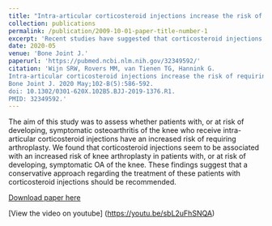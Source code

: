 ```yaml
---
title: "Intra-articular corticosteroid injections increase the risk of requiring knee arthroplasty"
collection: publications
permalink: /publication/2009-10-01-paper-title-number-1
excerpt: 'Recent studies have suggested that corticosteroid injections into the knee may harm the joint resulting in cartilage loss and possibly accelerating the progression of osteoarthritis (OA). The aim of this study was to assess whether patients with, or at risk of developing, symptomatic osteoarthritis of the knee who receive intra-articular corticosteroid injections have an increased risk of requiring arthroplasty.'
date: 2020-05
venue: 'Bone Joint J.'
paperurl: 'https://pubmed.ncbi.nlm.nih.gov/32349592/'
citation: 'Wijn SRW, Rovers MM, van Tienen TG, Hannink G. 
Intra-articular corticosteroid injections increase the risk of requiring knee arthroplasty. 
Bone Joint J. 2020 May;102-B(5):586-592. 
doi: 10.1302/0301-620X.102B5.BJJ-2019-1376.R1. 
PMID: 32349592.'
---
```

The aim of this study was to assess whether patients with, or at risk of developing, symptomatic osteoarthritis of the knee who receive intra-articular corticosteroid injections have an increased risk of requiring arthroplasty.
We found that corticosteroid injections seem to be associated with an increased risk of knee arthroplasty in patients with, or at risk of developing, symptomatic OA of the knee. These findings suggest that a conservative approach regarding the treatment of these patients with corticosteroid injections should be recommended.

[Download paper here](https://pubmed.ncbi.nlm.nih.gov/32349592/)

[View the video on youtube] (https://youtu.be/sbL2uFhSNQA)